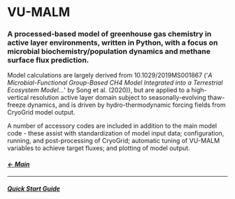 # VU-MALM

### A processed-based model of greenhouse gas chemistry in active layer environments,  written in Python, with a focus on microbial biochemistry/population dynamics and methane surface flux prediction. 

Model calculations are largely derived from 10.1029/2019MS001867 ('_A Microbial-Functional Group-Based CH4 Model Integrated into a Terrestrial Ecosystem Model..._' by Song et al. (2020)), but are applied to a high-vertical resolution active layer domain subject to seasonally-evolving thaw-freeze dynamics, and is driven by hydro-thermodynamic forcing fields from CryoGrid model output. 

A number of accessory codes are included in addition to the main model code - these assist with standardization of model input data; configuration, running, and post-processing of CryoGrid; automatic tuning of VU-MALM variables to achieve target fluxes; and plotting of model output.

#### _[&larr; Main](index.md)_

---

#### _[Quick Start Guide](index.md)_
